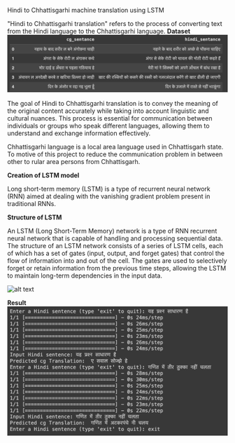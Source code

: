 Hindi to Chhattisgarhi machine translation using LSTM

"Hindi to Chhattisgarhi translation" refers to the process of converting text from the Hindi language to the Chhattisgarhi language. 
**Dataset**
![alt text](https://github.com/Pankajkashyap1/Hindi_2_Chhattisgarhi_Translation/blob/master/img/dataset.png)

The goal of Hindi to Chhattisgarhi translation is to convey the meaning of the original content accurately while taking into account linguistic and cultural nuances. This process is essential for communication between individuals or groups who speak different languages, allowing them to understand and exchange information effectively.

Chhattisgarhi language is a local area language used in Chhattisgarh state. To motive of this project to reduce the communication problem in between other to rular area persons from Chhattisgarh. 

**Creation of LSTM model**

Long short-term memory (LSTM) is a type of recurrent neural network (RNN) aimed at dealing with the vanishing gradient problem present in traditional RNNs.

**Structure of LSTM**

An LSTM (Long Short-Term Memory) network is a type of RNN recurrent neural network that is capable of handling and processing sequential data. The structure of an LSTM network consists of a series of LSTM cells, each of which has a set of gates (input, output, and forget gates) that control the flow of information into and out of the cell. The gates are used to selectively forget or retain information from the previous time steps, allowing the LSTM to maintain long-term dependencies in the input data.

![alt text](https://github.com/Pankajkashyap1/Hindi_2_Chhattisgarhi_Translation/blob/master/img/LSTM_Recurrent_unit.avif)

**Result**
![alt text](https://github.com/Pankajkashyap1/Hindi_2_Chhattisgarhi_Translation/blob/master/img/Result.png)
